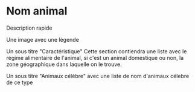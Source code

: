 # Nom animal

Description rapide

Une image avec une légende

Un sous titre "Caractéristique"
Cette section contiendra une liste avec le régime alimentaire de l'animal, si c'est un animal domestique ou non, la zone géographique dans laquelle on le trouve.

Un sous titre "Animaux célèbre" avec une liste de nom d'animaux célebre de ce type